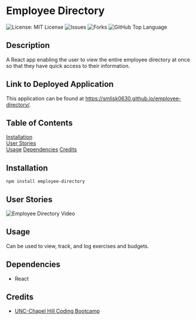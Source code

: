 # Employee Directory
![License: MIT License](https://img.shields.io/badge/License-MIT-blue.svg)
![Issues](https://img.shields.io/github/issues/smlisk0630/employee-directory)
![Forks](https://img.shields.io/github/forks/smlisk0630/employee-directory)
![GitHub Top Language](https://img.shields.io/github/languages/top/smlisk0630/employee-directory)
## Description
A React app enabling the user to view the entire employee directory at once so that they have quick access to their information.
## Link to Deployed Application
This application can be found at https://smlisk0630.github.io/employee-directory/.
## Table of Contents
[Installation](https://smlisk0630.github.io/employee-directory#installation)  
[User Stories](https://smlisk0630.github.io/employee-directory#stories)  
[Usage](https://smlisk0630.github.io/employee-directory#usage)
[Dependencies](https://smlisk0630.github.io/employee-directory#dependencies)
[Credits](https://smlisk0630.github.io/employee-directory#credits)   
## Installation
```
npm install employee-directory
```
## User Stories
![Employee Directory Video](/public/assets/employee-directory.gif)
## Usage
Can be used to view, track, and log exercises and budgets.
## Dependencies
- React
## Credits
- [UNC-Chapel Hill Coding Bootcamp](https://bootcamp.unc.edu/)